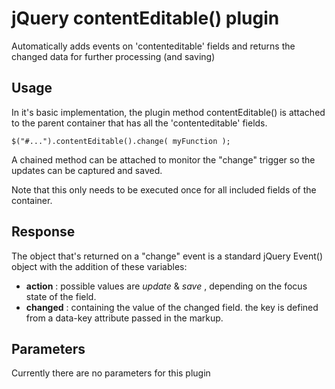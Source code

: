 # jQuery contentEditable() plugin

Automatically adds events on 'contenteditable' fields and returns the changed data for further processing (and saving)

## Usage

In it's basic implementation, the plugin method contentEditable() is attached to the parent container that has all the 'contenteditable' fields. 

```
$("#...").contentEditable().change( myFunction );
```

A chained method can be attached to monitor the "change" trigger so the updates can be captured and saved.

Note that this only needs to be executed once for all included fields of the container. 


## Response

The object that's returned on a "change" event is a standard jQuery Event() object with the addition of these variables: 

* **action** : possible values are _update_ & _save_ , depending on the focus state of the field.
* **changed** : containing the value of the changed field. the key is defined from a data-key attribute passed in the markup. 

## Parameters

Currently there are no parameters for this plugin

